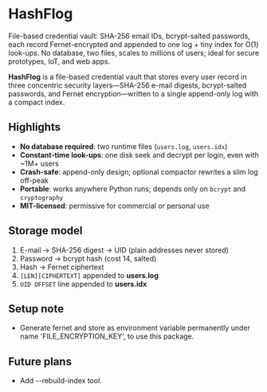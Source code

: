 # HashFlog
File-based credential vault: SHA-256 email IDs, bcrypt-salted passwords, each record Fernet-encrypted and appended to one log + tiny index for O(1) look-ups. No database, two files, scales to millions of users; ideal for secure prototypes, IoT, and web apps.

**HashFlog** is a file-based credential vault that stores every user record in three concentric security layers—SHA-256 e-mail digests, bcrypt-salted passwords, and Fernet encryption—written to a single append-only log with a compact index.

## Highlights
- **No database required**: two runtime files (`users.log`, `users.idx`)
- **Constant-time look-ups**: one disk seek and decrypt per login, even with ~1M+ users
- **Crash-safe**: append-only design; optional compactor rewrites a slim log off-peak
- **Portable**: works anywhere Python runs; depends only on `bcrypt` and `cryptography`
- **MIT-licensed**: permissive for commercial or personal use

## Storage model
1. E-mail → SHA-256 digest → UID (plain addresses never stored)  
2. Password → bcrypt hash (cost 14, salted)  
3. Hash → Fernet ciphertext  
4. `[LEN][CIPHERTEXT]` appended to **users.log**  
5. `UID OFFSET` line appended to **users.idx**

## Setup note
- Generate fernet and store as environment variable permanently under name 'FILE_ENCRYPTION_KEY', to use this package.

## Future plans
- Add --rebuild-index tool.
